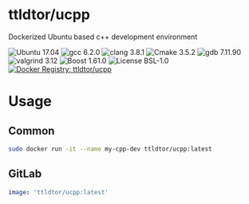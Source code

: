 # ttldtor/ucpp

Dockerized Ubuntu based c++ development environment

![Ubuntu 17.04](https://img.shields.io/badge/ubuntu-16.10-e95420.svg?style=plastic) ![gcc 6.2.0](https://img.shields.io/badge/gcc-6.2.0-orange.svg?style=plastic) ![clang 3.8.1](https://img.shields.io/badge/clang-3.8.1-orange.svg?style=plastic) ![Cmake 3.5.2](https://img.shields.io/badge/cmake-3.5.2-yellow.svg?style=plastic) ![gdb 7.11.90](https://img.shields.io/badge/gdb-7.11.90-yellow.svg?style=plastic) ![valgrind 3.12](https://img.shields.io/badge/valgrind-3.12-yellow.svg?style=plastic) ![Boost 1.61.0](https://img.shields.io/badge/boost-1.61.0-brightgreen.svg?style=plastic) ![License BSL-1.0](https://img.shields.io/badge/license-BSL--1.0-blue.svg?style=plastic) [![Docker Registry: ttldtor/ucpp](https://img.shields.io/badge/docker-ttldtor\/ucpp-black.svg?style=plastic)](https://hub.docker.com/r/ttldtor/ucpp/)

# Usage
## Common
```bash
sudo docker run -it --name my-cpp-dev ttldtor/ucpp:latest
```
## GitLab
```yaml
image: 'ttldtor/ucpp:latest'
```
